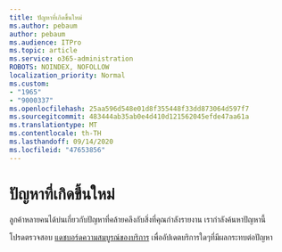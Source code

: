 ```yaml
---
title: ปัญหาที่เกิดขึ้นใหม่
ms.author: pebaum
author: pebaum
ms.audience: ITPro
ms.topic: article
ms.service: o365-administration
ROBOTS: NOINDEX, NOFOLLOW
localization_priority: Normal
ms.custom:
- "1965"
- "9000337"
ms.openlocfilehash: 25aa596d548e01d8f355448f33dd873064d597f7
ms.sourcegitcommit: 483444ab35ab0e4d410d121562045efde47aa61a
ms.translationtype: MT
ms.contentlocale: th-TH
ms.lasthandoff: 09/14/2020
ms.locfileid: "47653856"
---
```

# <a name="emerging-issue"></a>ปัญหาที่เกิดขึ้นใหม่

ลูกค้าหลายคนได้บ่นเกี่ยวกับปัญหาที่คล้ายคลึงกับสิ่งที่คุณกำลังรายงาน เรากำลังค้นหาปัญหานี้

โปรดตรวจสอบ [แดชบอร์ดความสมบูรณ์ของบริการ](https://admin.microsoft.com/adminportal/home#/servicehealth) เพื่ออัปเดตบริการใดๆที่มีผลกระทบต่อปัญหา